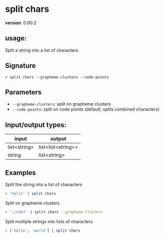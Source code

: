 # split chars

**version**: 0.90.2

## **usage**:

Split a string into a list of characters.

## Signature

`> split chars --grapheme-clusters --code-points`

## Parameters

- `--grapheme-clusters`: split on grapheme clusters
- `--code-points`: split on code points (default; splits combined characters)

## Input/output types:

| input          | output                 |
| -------------- | ---------------------- |
| list\<string\> | list\<list\<string\>\> |
| string         | list\<string\>         |

## Examples

Split the string into a list of characters

```bash
> 'hello' | split chars
```

Split on grapheme clusters

```bash
> '🇯🇵ほげ' | split chars --grapheme-clusters
```

Split multiple strings into lists of characters

```bash
> ['hello', 'world'] | split chars
```

